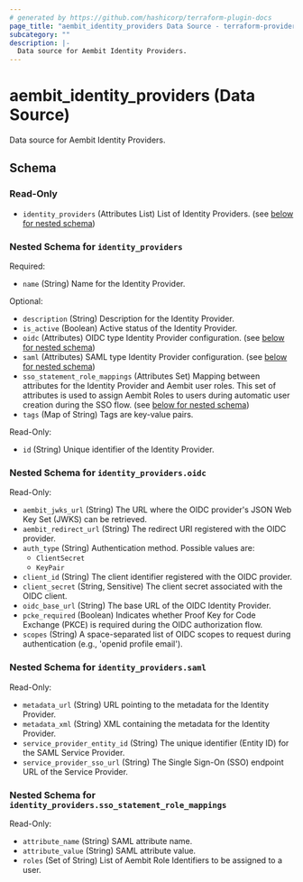 ```yaml
---
# generated by https://github.com/hashicorp/terraform-plugin-docs
page_title: "aembit_identity_providers Data Source - terraform-provider-aembit"
subcategory: ""
description: |-
  Data source for Aembit Identity Providers.
---
```


# aembit_identity_providers (Data Source)

Data source for Aembit Identity Providers.



<!-- schema generated by tfplugindocs -->
## Schema

### Read-Only

- `identity_providers` (Attributes List) List of Identity Providers. (see [below for nested schema](#nestedatt--identity_providers))

<a id="nestedatt--identity_providers"></a>
### Nested Schema for `identity_providers`

Required:

- `name` (String) Name for the Identity Provider.

Optional:

- `description` (String) Description for the Identity Provider.
- `is_active` (Boolean) Active status of the Identity Provider.
- `oidc` (Attributes) OIDC type Identity Provider configuration. (see [below for nested schema](#nestedatt--identity_providers--oidc))
- `saml` (Attributes) SAML type Identity Provider configuration. (see [below for nested schema](#nestedatt--identity_providers--saml))
- `sso_statement_role_mappings` (Attributes Set) Mapping between attributes for the Identity Provider and Aembit user roles. This set of attributes is used to assign Aembit Roles to users during automatic user creation during the SSO flow. (see [below for nested schema](#nestedatt--identity_providers--sso_statement_role_mappings))
- `tags` (Map of String) Tags are key-value pairs.

Read-Only:

- `id` (String) Unique identifier of the Identity Provider.

<a id="nestedatt--identity_providers--oidc"></a>
### Nested Schema for `identity_providers.oidc`

Read-Only:

- `aembit_jwks_url` (String) The URL where the OIDC provider's JSON Web Key Set (JWKS) can be retrieved.
- `aembit_redirect_url` (String) The redirect URI registered with the OIDC provider.
- `auth_type` (String) Authentication method. Possible values are: 
	* `ClientSecret`
	* `KeyPair`
- `client_id` (String) The client identifier registered with the OIDC provider.
- `client_secret` (String, Sensitive) The client secret associated with the OIDC client.
- `oidc_base_url` (String) The base URL of the OIDC Identity Provider.
- `pcke_required` (Boolean) Indicates whether Proof Key for Code Exchange (PKCE) is required during the OIDC authorization flow.
- `scopes` (String) A space-separated list of OIDC scopes to request during authentication (e.g., 'openid profile email').


<a id="nestedatt--identity_providers--saml"></a>
### Nested Schema for `identity_providers.saml`

Read-Only:

- `metadata_url` (String) URL pointing to the metadata for the Identity Provider.
- `metadata_xml` (String) XML containing the metadata for the Identity Provider.
- `service_provider_entity_id` (String) The unique identifier (Entity ID) for the SAML Service Provider.
- `service_provider_sso_url` (String) The Single Sign-On (SSO) endpoint URL of the Service Provider.


<a id="nestedatt--identity_providers--sso_statement_role_mappings"></a>
### Nested Schema for `identity_providers.sso_statement_role_mappings`

Read-Only:

- `attribute_name` (String) SAML attribute name.
- `attribute_value` (String) SAML attribute value.
- `roles` (Set of String) List of Aembit Role Identifiers to be assigned to a user.
